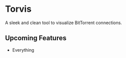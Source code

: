 
# Torvis

A sleek and clean tool to visualize BitTorrent connections.




## Upcoming Features

- Everything

